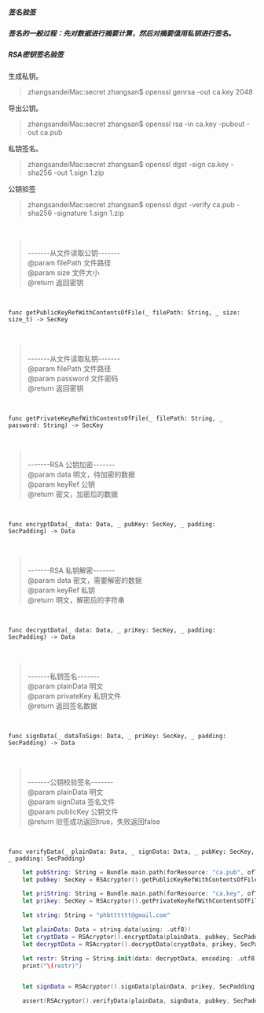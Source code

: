 ##### 签名验签
##### 签名的一般过程：先对数据进行摘要计算，然后对摘要值用私钥进行签名。

##### RSA密钥签名验签
生成私钥。
>zhangsandeiMac:secret zhangsan$ openssl genrsa -out ca.key 2048

导出公钥。
>zhangsandeiMac:secret zhangsan$ openssl rsa -in ca.key -pubout -out ca.pub


私钥签名。
>zhangsandeiMac:secret zhangsan$ openssl dgst -sign ca.key -sha256 -out 1.sign 1.zip 

公钥验签
>zhangsandeiMac:secret zhangsan$ openssl dgst -verify ca.pub -sha256 -signature 1.sign 1.zip 

<br/>

> <br/>
> -------从文件读取公钥------- <br/>
> @param filePath 文件路径 <br/>
> @param size 文件大小 <br/>
> @return 返回密钥 <br/>
> 
<br/>

```
func getPublicKeyRefWithContentsOfFile(_ filePath: String, _ size: size_t) -> SecKey
```

<br/>

> <br/>
> -------从文件读取私钥------- <br/>
> @param filePath 文件路径 <br/>
> @param password 文件密码 <br/>
> @return 返回密钥 <br/>
> 
<br/>

```
func getPrivateKeyRefWithContentsOfFile(_ filePath: String, _ password: String) -> SecKey
```
<br/>

> <br/>
> -------RSA 公钥加密------- <br/>
> @param data 明文，待加密的数据 <br/>
> @param keyRef 公钥 <br/>
> @return 密文，加密后的数据 <br/>
> 
<br/>

```
func encryptData(_ data: Data, _ pubKey: SecKey, _ padding: SecPadding) -> Data 
```

<br/>

> <br/>
> -------RSA 私钥解密------- <br/>
> @param data 密文，需要解密的数据 <br/>
> @param keyRef 私钥 <br/>
> @return 明文，解密后的字符串 <br/>
>  
<br/>

```
func decryptData(_ data: Data, _ priKey: SecKey, _ padding: SecPadding) -> Data
```

<br/>

> <br/>
> -------私钥签名------- <br/>
> @param plainData 明文 <br/>
> @param privateKey 私钥文件 <br/>
> @return 返回签名数据 <br/>
> 
<br/>

```
func signData(_ dataToSign: Data, _ priKey: SecKey, _ padding: SecPadding) -> Data
```

<br/>

> <br/>
> -------公钥校验签名------- <br/>
> @param plainData 明文 <br/>
> @param signData 签名文件 <br/>
> @param publicKey 公钥文件 <br/>
> @return 验签成功返回true，失败返回false <br/>
> 
<br/>

```
func verifyData(_ plainData: Data, _ signData: Data, _ pubKey: SecKey, _ padding: SecPadding)
```

```swift
    let pubString: String = Bundle.main.path(forResource: "ca.pub", ofType: nil)!
    let pubkey: SecKey = RSAcryptor().getPublicKeyRefWithContentsOfFile(pubString, 2048)

    let priString: String = Bundle.main.path(forResource: "ca.key", ofType: nil)!
    let prikey: SecKey = RSAcryptor().getPrivateKeyRefWithContentsOfFile(priString, "1234")

    let string: String = "phbtttttt@gmail.com"

    let plainData: Data = string.data(using: .utf8)!
    let cryptData = RSAcryptor().encryptData(plainData, pubkey, SecPadding.PKCS1)
    let decryptData = RSAcryptor().decryptData(cryptData, prikey, SecPadding.PKCS1)

    let restr: String = String.init(data: decryptData, encoding: .utf8)!
    print("\(restr)")


    let signData = RSAcryptor().signData(plainData, prikey, SecPadding.PKCS1SHA256)

    assert(RSAcryptor().verifyData(plainData, signData, pubkey, SecPadding.PKCS1SHA256), "验证签名失败") 
```
